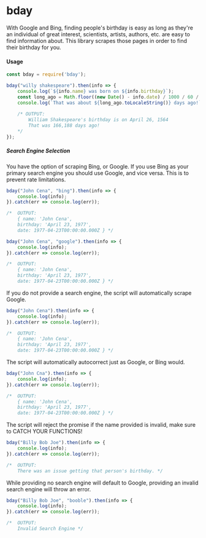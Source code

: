 # bday

With Google and Bing, finding people's birthday is easy as long as they're
an individual of great interest, scientists, artists, authors, etc. 
are easy to find information about. This library scrapes those pages
in order to find their birthday for you. 

#### Usage

```js
const bday = require('bday');

bday("willy shakespeare").then(info => {
    console.log(`${info.name} was born on ${info.birthday}`);
    const long_ago = Math.floor((new Date() - info.date) / 1000 / 60 / 60 / 24);
    console.log(`That was about ${long_ago.toLocaleString()} days ago!`);
    
    /* OUTPUT:
        William Shakespeare's birthday is on April 26, 1564
        That was 166,188 days ago!
    */
});
```

##### Search Engine Selection

You have the option of scraping Bing, or Google. If you use Bing as your
primary search engine you should use Google, and vice versa. This is to 
prevent rate limitations. 

```js
bday("John Cena", "bing").then(info => {
    console.log(info);
}).catch(err => console.log(err));

/*  OUTPUT:
    { name: 'John Cena',
    birthday: 'April 23, 1977',
    date: 1977-04-23T00:00:00.000Z } */
```

```js
bday("John Cena", "google").then(info => {
    console.log(info);
}).catch(err => console.log(err));

/*  OUTPUT:
    { name: 'John Cena',
    birthday: 'April 23, 1977',
    date: 1977-04-23T00:00:00.000Z } */
```

If you do not provide a search engine, the script will automatically scrape
Google. 

```js
bday("John Cena").then(info => {
    console.log(info);
}).catch(err => console.log(err));

/*  OUTPUT:
    { name: 'John Cena',
    birthday: 'April 23, 1977',
    date: 1977-04-23T00:00:00.000Z } */
```

The script will automatically autocorrect just as Google, or Bing would.

```js
bday("John Cna").then(info => {
    console.log(info);
}).catch(err => console.log(err));

/*  OUTPUT:
    { name: 'John Cena',
    birthday: 'April 23, 1977',
    date: 1977-04-23T00:00:00.000Z } */
```

The script will reject the promise if the name provided is invalid, make 
sure to CATCH YOUR FUNCTIONS!

```js
bday("Billy Bob Joe").then(info => {
    console.log(info);
}).catch(err => console.log(err));

/*  OUTPUT:
    There was an issue getting that person's birthday. */
```

While providing no search engine will default to Google, providing an
invalid search engine will throw an error. 

```js
bday("Billy Bob Joe", "booble").then(info => {
    console.log(info);
}).catch(err => console.log(err)); 

/*  OUTPUT:
    Invalid Search Engine */
```